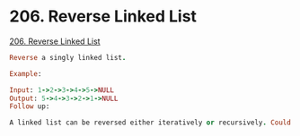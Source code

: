 # 206. Reverse Linked List

[206. Reverse Linked List](https://leetcode.com/problems/reverse-linked-list/)

```ruby
Reverse a singly linked list.

Example:

Input: 1->2->3->4->5->NULL
Output: 5->4->3->2->1->NULL
Follow up:

A linked list can be reversed either iteratively or recursively. Could you implement both?
```
